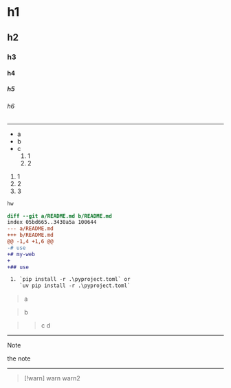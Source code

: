 # h1

## h2

### h3

#### h4

##### h5

###### h6

---

- a
- b
- c
  1. 1
  2. 2

1. 1
2. 2
3. 3

```txt
hw
```

```diff
diff --git a/README.md b/README.md
index 05bd665..3430a5a 100644
--- a/README.md
+++ b/README.md
@@ -1,4 +1,6 @@
-# use
+# my-web
+
+## use

 1. `pip install -r .\pyproject.toml` or
    `uv pip install -r .\pyproject.toml`
```

> a

> b

>> c
> d

---

> [!note]
> the note

---

> [!warn]
> warn
> warn2
